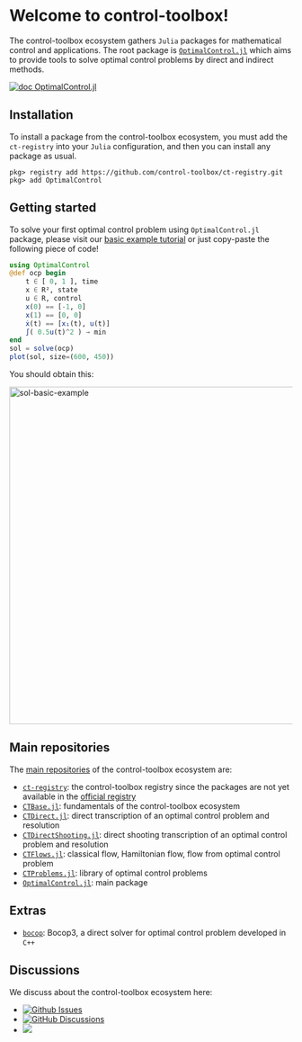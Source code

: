 # Welcome to control-toolbox!

The control-toolbox ecosystem gathers `Julia` packages for mathematical control and applications. The root package is [`OptimalControl.jl`](https://github.com/control-toolbox/OptimalControl.jl) which aims to provide tools to solve optimal control problems by direct and indirect methods.

[![doc OptimalControl.jl](https://img.shields.io/badge/doc-OptimalControl.jl-blue)](http://control-toolbox.org/docs/optimalcontrol)

## Installation

To install a package from the control-toolbox ecosystem, you must add the `ct-registry` into your `Julia` configuration, and then you can install any package as usual.

```shell
pkg> registry add https://github.com/control-toolbox/ct-registry.git
pkg> add OptimalControl
```

## Getting started

To solve your first optimal control problem using `OptimalControl.jl` package, please visit our [basic example tutorial](https://control-toolbox.org/docs/optimalcontrol/stable/tutorial-basic-example.html) or just copy-paste the following piece of code!

```julia
using OptimalControl
@def ocp begin
    t ∈ [ 0, 1 ], time
    x ∈ R², state
    u ∈ R, control
    x(0) == [-1, 0]
    x(1) == [0, 0]
    ẋ(t) == [x₁(t), u(t)]
    ∫( 0.5u(t)^2 ) → min
end
sol = solve(ocp)
plot(sol, size=(600, 450))
```

You should obtain this:

<img width="600" alt="sol-basic-example" src="https://github.com/control-toolbox/.github/assets/66357348/95b86ad4-abf5-4e70-8fd4-ace324daf983">


## Main repositories

The [main repositories](https://github.com/orgs/control-toolbox/repositories?type=all) of the control-toolbox ecosystem are:

* [`ct-registry`](https://github.com/control-toolbox/ct-registry): the control-toolbox registry since the packages are not yet available in the [official registry](https://github.com/JuliaRegistries/General)
* [`CTBase.jl`](https://github.com/control-toolbox/CTBase.jl): fundamentals of the control-toolbox ecosystem
* [`CTDirect.jl`](https://github.com/control-toolbox/CTDirect.jl): direct transcription of an optimal control problem and resolution
* [`CTDirectShooting.jl`](https://github.com/control-toolbox/CTDirectShooting.jl): direct shooting transcription of an optimal control problem and resolution
* [`CTFlows.jl`](https://github.com/control-toolbox/CTFlows.jl): classical flow, Hamiltonian flow, flow from optimal control problem
* [`CTProblems.jl`](https://github.com/control-toolbox/CTProblems.jl): library of optimal control problems
* [`OptimalControl.jl`](https://github.com/control-toolbox/OptimalControl.jl): main package

## Extras

* [`bocop`](https://github.com/control-toolbox/bocop): Bocop3, a direct solver for optimal control problem developed in `C++`

## Discussions

We discuss about the control-toolbox ecosystem here:

* [![Github Issues](https://img.shields.io/github/issues-search?color=green&label=open%20issues&query=is%3Aopen%20is%3Aissue%20user%3Acontrol-toolbox%20archived%3Afalse)](https://github.com/issues?q=is%3Aopen+is%3Aissue+user%3Acontrol-toolbox+archived%3Afalse+)
* [![GitHub Discussions](https://img.shields.io/github/discussions/control-toolbox/control-toolbox.github.io?color=green)](https://github.com/orgs/control-toolbox/discussions)
* [![](https://img.shields.io/badge/wiki-ct-green)](https://github.com/control-toolbox/control-toolbox.github.io/wiki)
